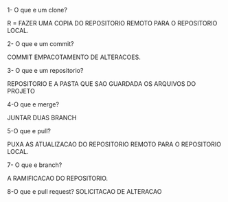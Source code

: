 1-  O que e um clone?

 R = FAZER UMA COPIA DO REPOSITORIO  REMOTO PARA O REPOSITORIO LOCAL.
 
 2- O que e um commit?
 
 COMMIT EMPACOTAMENTO DE  ALTERACOES.
 
 3- O que e um repositorio?
 
  REPOSITORIO E A PASTA QUE  SAO GUARDADA OS ARQUIVOS DO PROJETO
  
 4-O que e merge?
 
  JUNTAR DUAS BRANCH

  5-O que e pull?
  
   PUXA AS ATUALIZACAO DO REPOSITORIO REMOTO PARA O REPOSITORIO LOCAL.

   7- O que e branch?
   
   A RAMIFICACAO DO REPOSITORIO.
   
   8-O que e pull request?
    SOLICITACAO DE ALTERACAO 